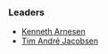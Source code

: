 ### Leaders
* [Kenneth Arnesen](mailto:kenneth.arnsesen@owasp.org)
* [Tim André Jacobsen](mailto:tim.andrejacobsen@owasp.org)

